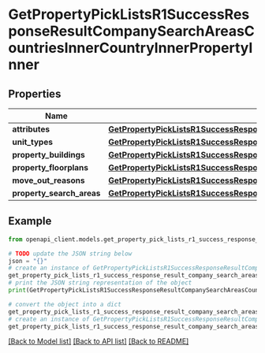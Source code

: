 # GetPropertyPickListsR1SuccessResponseResultCompanySearchAreasCountriesInnerCountryInnerPropertyInner


## Properties

Name | Type | Description | Notes
------------ | ------------- | ------------- | -------------
**attributes** | [**GetPropertyPickListsR1SuccessResponseResultCompanySearchAreasCountriesInnerCountryInnerPropertyInnerAttributes**](GetPropertyPickListsR1SuccessResponseResultCompanySearchAreasCountriesInnerCountryInnerPropertyInnerAttributes.md) |  | 
**unit_types** | [**GetPropertyPickListsR1SuccessResponseResultCompanySearchAreasCountriesInnerCountryInnerPropertyInnerUnitTypes**](GetPropertyPickListsR1SuccessResponseResultCompanySearchAreasCountriesInnerCountryInnerPropertyInnerUnitTypes.md) |  | 
**property_buildings** | [**GetPropertyPickListsR1SuccessResponseResultCompanySearchAreasCountriesInnerCountryInnerPropertyInnerPropertyBuildings**](GetPropertyPickListsR1SuccessResponseResultCompanySearchAreasCountriesInnerCountryInnerPropertyInnerPropertyBuildings.md) |  | 
**property_floorplans** | [**GetPropertyPickListsR1SuccessResponseResultCompanySearchAreasCountriesInnerCountryInnerPropertyInnerPropertyFloorplans**](GetPropertyPickListsR1SuccessResponseResultCompanySearchAreasCountriesInnerCountryInnerPropertyInnerPropertyFloorplans.md) |  | 
**move_out_reasons** | [**GetPropertyPickListsR1SuccessResponseResultCompanySearchAreasCountriesInnerCountryInnerPropertyInnerMoveOutReasons**](GetPropertyPickListsR1SuccessResponseResultCompanySearchAreasCountriesInnerCountryInnerPropertyInnerMoveOutReasons.md) |  | 
**property_search_areas** | [**GetPropertyPickListsR1SuccessResponseResultCompanySearchAreasCountriesInnerCountryInnerPropertyInnerPropertySearchAreas**](GetPropertyPickListsR1SuccessResponseResultCompanySearchAreasCountriesInnerCountryInnerPropertyInnerPropertySearchAreas.md) |  | [optional] 

## Example

```python
from openapi_client.models.get_property_pick_lists_r1_success_response_result_company_search_areas_countries_inner_country_inner_property_inner import GetPropertyPickListsR1SuccessResponseResultCompanySearchAreasCountriesInnerCountryInnerPropertyInner

# TODO update the JSON string below
json = "{}"
# create an instance of GetPropertyPickListsR1SuccessResponseResultCompanySearchAreasCountriesInnerCountryInnerPropertyInner from a JSON string
get_property_pick_lists_r1_success_response_result_company_search_areas_countries_inner_country_inner_property_inner_instance = GetPropertyPickListsR1SuccessResponseResultCompanySearchAreasCountriesInnerCountryInnerPropertyInner.from_json(json)
# print the JSON string representation of the object
print(GetPropertyPickListsR1SuccessResponseResultCompanySearchAreasCountriesInnerCountryInnerPropertyInner.to_json())

# convert the object into a dict
get_property_pick_lists_r1_success_response_result_company_search_areas_countries_inner_country_inner_property_inner_dict = get_property_pick_lists_r1_success_response_result_company_search_areas_countries_inner_country_inner_property_inner_instance.to_dict()
# create an instance of GetPropertyPickListsR1SuccessResponseResultCompanySearchAreasCountriesInnerCountryInnerPropertyInner from a dict
get_property_pick_lists_r1_success_response_result_company_search_areas_countries_inner_country_inner_property_inner_from_dict = GetPropertyPickListsR1SuccessResponseResultCompanySearchAreasCountriesInnerCountryInnerPropertyInner.from_dict(get_property_pick_lists_r1_success_response_result_company_search_areas_countries_inner_country_inner_property_inner_dict)
```
[[Back to Model list]](../README.md#documentation-for-models) [[Back to API list]](../README.md#documentation-for-api-endpoints) [[Back to README]](../README.md)


